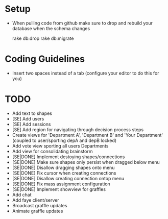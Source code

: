 # Setup

* When pulling code from github make sure to drop and rebuild your database when the schema changes

    rake db:drop
    rake db:migrate

# Coding Guidelines

* Insert two spaces instead of a tab (configure your editor to do this for you)

# TODO

* Add text to shapes
* [SE] Add users
* [SE] Add sessions
* [SE] Add region for navigating through decision process steps
* Create views for 'Department A', 'Department B' and 'Your Department' (coupled to user/sporting depA and depB locked)
* Add vote view sporting all users Departments
* Add view for consolidating brainstorm
* [SE|DONE] Implement destoying shapes/connections
* [SE|DONE] Make sure shapes only persist when dragged below menu
* [SE|DONE] Disallow dragging shapes onto menu
* [SE|DONE] Fix cursor when creating connections
* [SE|DONE] Disallow creating connection ontop menu
* [SE|DONE] Fix mass assignment configuration
* [SE|DONE] Implement showview for graffles
* Add chat
* Add faye client/server
* Broadcast graffle updates
* Animate graffle updates
